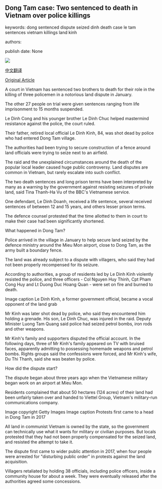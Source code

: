 ## Dong Tam case: Two sentenced to death in Vietnam over police killings

keywords: dong sentenced dispute seized dinh death case le tam sentences vietnam killings land kinh

authors: 

publish date: None

![](https://ichef.bbci.co.uk/news/1024/branded_news/DFC2/production/_110528275_a9fc9fff-916f-4d3c-a58e-e0fb8686590d.jpg)

[中文翻译](Dong%20Tam%20case%3A%20Two%20sentenced%20to%20death%20in%20Vietnam%20over%20police%20killings_zh.md)

[Original Article](https://www.bbc.com/news/world-asia-54090407)

A court in Vietnam has sentenced two brothers to death for their role in the killing of three policemen in a notorious land dispute in January.

The other 27 people on trial were given sentences ranging from life imprisonment to 15 months suspended.

Le Dinh Cong and his younger brother Le Dinh Chuc helped mastermind resistance against the police, the court ruled.

Their father, retired local official Le Dinh Kinh, 84, was shot dead by police who had entered Dong Tam village.

The authorities had been trying to secure construction of a fence around land officials were trying to seize next to an airfield.

The raid and the unexplained circumstances around the death of the popular local leader caused huge public controversy. Land disputes are common in Vietnam, but rarely escalate into such conflict.

The two death sentences and long prison terms have been interpreted by many as a warning by the government against resisting seizures of private land, said Tina Thanh-Ha Vu of the BBC's Vietnamese service.

One defendant, Le Dinh Doanh, received a life sentence, several received sentences of between 12 and 15 years, and others lesser prison terms.

The defence counsel protested that the time allotted to them in court to make their case had been significantly shortened.

What happened in Dong Tam?

Police arrived in the village in January to help secure land seized by the defence ministry around the Mieu Mon airport, close to Dong Tam, as the army built a boundary fence.

The land was already subject to a dispute with villagers, who said they had not been properly recompensed for its seizure.

According to authorities, a group of residents led by Le Dinh Kinh violently resisted the police, and three officers - Col Nguyen Huy Thinh, Cpt Pham Cong Huy and Lt Duong Duc Hoang Quan - were set on fire and burned to death.

Image caption Le Dinh Kinh, a former government official, became a vocal opponent of the land grab

Mr Kinh was later shot dead by police, who said they encountered him holding a grenade. His son, Le Dinh Chuc, was injured in the raid. Deputy Minister Luong Tam Quang said police had seized petrol bombs, iron rods and other weapons.

Mr Kinh's family and supporters disputed the official account. In the following days, three of Mr Kinh's family appeared on TV with bruised faces, apparently admitting to possessing homemade weapons and petrol bombs. Rights groups said the confessions were forced, and Mr Kinh's wife, Du Thi Thanh, said she was beaten by police.

How did the dispute start?

The dispute began about three years ago when the Vietnamese military began work on an airport at Mieu Mon.

Residents complained that about 50 hectares (124 acres) of their land had been unfairly taken over and handed to Viettel Group, Vietnam's military-run communications company.

Image copyright Getty Images Image caption Protests first came to a head in Dong Tam in 2017

All land in communist Vietnam is owned by the state, so the government can technically use what it wants for military or civilian purposes. But locals protested that they had not been properly compensated for the seized land, and resisted the attempt to take it.

The dispute first came to wider public attention in 2017, when four people were arrested for "disturbing public order" in protests against the land acquisition.

Villagers retaliated by holding 38 officials, including police officers, inside a community house for about a week. They were eventually released after the authorities agreed some concessions.